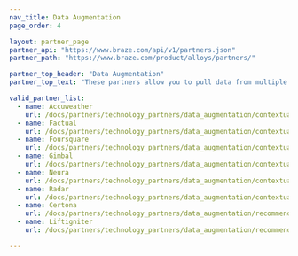 ```yaml
---
nav_title: Data Augmentation
page_order: 4

layout: partner_page
partner_api: "https://www.braze.com/api/v1/partners.json"
partner_path: "https://www.braze.com/product/alloys/partners/"

partner_top_header: "Data Augmentation"
partner_top_text: "These partners allow you to pull data from multiple resources to create custom and targeted content based on contextual location and recommendations for customer behavior trends."

valid_partner_list:
  - name: Accuweather
    url: /docs/partners/technology_partners/data_augmentation/contextual_location/accuweather/
  - name: Factual
    url: /docs/partners/technology_partners/data_augmentation/contextual_location/factual/
  - name: Foursquare
    url: /docs/partners/technology_partners/data_augmentation/contextual_location/foursquare/
  - name: Gimbal
    url: /docs/partners/technology_partners/data_augmentation/contextual_location/gimbal/
  - name: Neura
    url: /docs/partners/technology_partners/data_augmentation/contextual_location/neura/
  - name: Radar
    url: /docs/partners/technology_partners/data_augmentation/contextual_location/radar/
  - name: Certona
    url: /docs/partners/technology_partners/data_augmentation/recommendation/certona/
  - name: Liftigniter
    url: /docs/partners/technology_partners/data_augmentation/recommendation/liftigniter/

---
```

